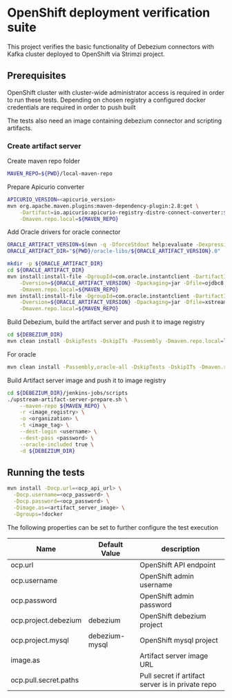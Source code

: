 # OpenShift deployment verification suite
This project verifies the basic functionality of Debezium connectors with Kafka cluster deployed to OpenShift via Strimzi project.

## Prerequisites
OpenShift cluster with cluster-wide administrator access is required in order to run these tests.
Depending on chosen registry a configured docker credentials are required in order to push built

The tests also need an image containing debezium connector and scripting artifacts.
### Create artifact server
Create maven repo folder
``` bash
MAVEN_REPO=${PWD}/local-maven-repo
```

Prepare Apicurio converter
``` bash
APICURIO_VERSION=<apicurio_version>
mvn org.apache.maven.plugins:maven-dependency-plugin:2.8:get \
    -Dartifact=io.apicurio:apicurio-registry-distro-connect-converter:${APICURIO_VERSION}:zip \
    -Dmaven.repo.local=${MAVEN_REPO}
```

Add Oracle drivers for oracle connector
``` bash
ORACLE_ARTIFACT_VERSION=$(mvn -q -DforceStdout help:evaluate -Dexpression=version.oracle.driver)
ORACLE_ARTIFACT_DIR="${PWD}/oracle-libs/${ORACLE_ARTIFACT_VERSION}.0"

mkdir -p ${ORACLE_ARTIFACT_DIR}
cd ${ORACLE_ARTIFACT_DIR}
mvn install:install-file -DgroupId=com.oracle.instantclient -DartifactId=ojdbc8 \
    -Dversion=${ORACLE_ARTIFACT_VERSION} -Dpackaging=jar -Dfile=ojdbc8.jar \
    -Dmaven.repo.local=${MAVEN_REPO}
mvn install:install-file -DgroupId=com.oracle.instantclient -DartifactId=xstreams \
    -Dversion=${ORACLE_ARTIFACT_VERSION} -Dpackaging=jar -Dfile=xstreams.jar \
    -Dmaven.repo.local=${MAVEN_REPO}
```
Build Debezium, build the artifact server and push it to image registry
``` bash
cd ${DEBEZIUM_DIR}
mvn clean install -DskipTests -DskipITs -Passembly -Dmaven.repo.local=local-maven-repo
```

For oracle
``` bash
mvn clean install -Passembly,oracle-all -DskipTests -DskipITs -Dmaven.repo.local=local-maven-repo
```
Build Artifact server image and push it to image registry
``` bash
cd ${DEBEZIUM_DIR}/jenkins-jobs/scripts
./upstream-artifact-server-prepare.sh \
    --maven-repo ${MAVEN_REPO} \
    -r <image_registry> \
    -o <organization> \
    -t <image_tag> \
    --dest-login <username> \
    --dest-pass <password> \
    --oracle-included true \
    -d ${DEBEZIUM_DIR}
```
## Running the tests
```bash
mvn install -Docp.url=<ocp_api_url> \
  -Docp.username=<ocp_password> \
  -Docp.password=<ocp_password> \
  -Dimage.as=<artifact_server_image> \
  -Dgroups=!docker
```

The following properties can be set to further configure the test execution

| Name | Default Value | description                                       |
| -----| ------------- |---------------------------------------------------|
| ocp.url | | OpenShift API endpoint                            |
| ocp.username | | OpenShift admin username                          |
| ocp.password | | OpenShift admin password                          |
| ocp.project.debezium | debezium | OpenShift debezium project                        |
| ocp.project.mysql    | debezium-mysql | OpenShift mysql project                           |
| image.as             | | Artifact server image URL                         |
| ocp.pull.secret.paths | | Pull secret if artifact server is in private repo |

